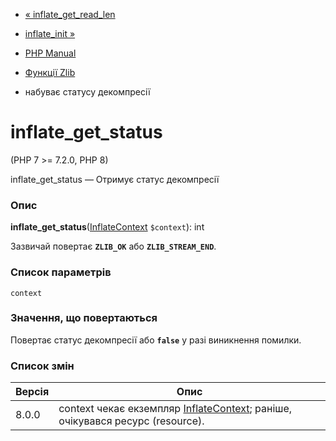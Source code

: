 - [« inflate_get_read_len](function.inflate-get-read-len.md)
- [inflate_init »](function.inflate-init.md)

- [PHP Manual](index.md)
- [Функції Zlib](ref.zlib.md)
- набуває статусу декомпресії

# inflate_get_status

(PHP 7 \>= 7.2.0, PHP 8)

inflate_get_status — Отримує статус декомпресії

### Опис

**inflate_get_status**([InflateContext](class.inflatecontext.md)
`$context`): int

Зазвичай повертає **`ZLIB_OK`** або **`ZLIB_STREAM_END`**.

### Список параметрів

`context`

### Значення, що повертаються

Повертає статус декомпресії або **`false`** у разі виникнення
помилки.

### Список змін

| Версія | Опис                                                                                                     |
|--------|----------------------------------------------------------------------------------------------------------|
| 8.0.0  | context чекає екземпляр [InflateContext](class.inflatecontext.md); раніше, очікувався ресурс (resource). |

